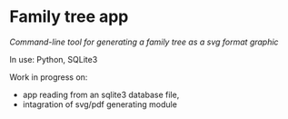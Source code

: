 # Family tree app
<i>Command-line tool for generating a family tree
as a svg format graphic</i>

In use: Python, SQLite3

Work in progress on:
- app reading from an sqlite3 database file,
- intagration of svg/pdf generating module
